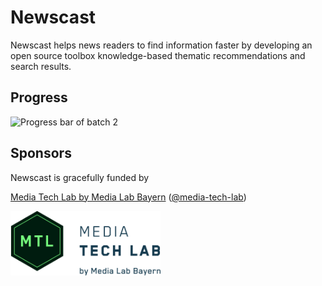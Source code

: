# Newscast
Newscast helps news readers to find information faster by developing an open source toolbox knowledge-based thematic recommendations and search results.

## Progress

<img src="https://media-tech-lab.github.io/images/progress-batch-2.png" width="250" title="Progress bar of batch 2">

## Sponsors

Newscast is gracefully funded by

<a href="https://media-tech-lab.com">Media Tech Lab by Media Lab Bayern</a> (<a href="https://github.com/media-tech-lab">@media-tech-lab</a>)

<a href="https://media-tech-lab.com">
    <img src="https://raw.githubusercontent.com/media-tech-lab/.github/main/assets/mtl-powered-by.png" width="240" title="Media Tech Lab powered by logo">
</a>
